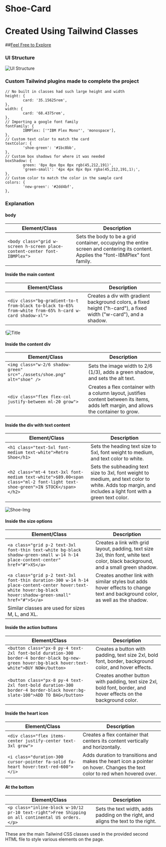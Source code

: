 # Shoe-Card
# Created Using Tailwind Classes

##[Feel Free to Explore](https://shah9380.github.io/shoe-project/)

### UI Structure

![UI Structure](https://github.com/shah9380/shoe-project/assets/130676464/20443f5d-a548-4bfb-9003-d9a6f0718d70)

### Custom Tailwind plugins made to complete the project

    // No built in classes had such large height and width
    height: {
            card: '35.15625rem',
    },
    width: {
            card: '68.4375rem',
    },
    // Importing a google font family
    fontFamily: {
            IBMPlex: ['"IBM Plex Mono"', 'monospace'],
    },
    // Custom text color to match the card
    textColor: {
            'shoe-green': '#1bc8bb',
    },
    // Custom box shadows for where it was needed
    boxShadow: {
            green: '8px 8px 0px 0px rgb(45,212,191)',
            'green-small': '4px 4px 0px 0px rgba(45,212,191,1);',
    },
    // Custom color to match the color in the sample card
    colors: {
            'new-green': '#2dd4bf',
    },

### Explanation

#### body

| Element/Class                                                             | Description                                                                                                                          |
| ------------------------------------------------------------------------- | ------------------------------------------------------------------------------------------------------------------------------------ |
| `<body class="grid w-screen h-screen place-content-center font-IBMPlex">` | Sets the body to be a grid container, occupying the entire screen and centering its content. Applies the "font-IBMPlex" font family. |

#### Inside the main content

| Element/Class                                                                                           | Description                                                                                                       |
| ------------------------------------------------------------------------------------------------------- | ----------------------------------------------------------------------------------------------------------------- |
| `<div class="bg-gradient-to-t from-black to-black to-65% from-white from-65% h-card w-card shadow-xl">` | Creates a div with gradient background colors, a fixed height ("h-card"), a fixed width ("w-card"), and a shadow. |
!![Title](https://github.com/shah9380/shoe-project/assets/130676464/db9605ff-4854-46d6-b9df-460bc2c93559)

#### Inside the content div

| Element/Class                                                           | Description                                                                                                                             |
| ----------------------------------------------------------------------- | --------------------------------------------------------------------------------------------------------------------------------------- |
| `<img class="w-2/6 shadow-green" src="./assets/shoe.png" alt="shoe" />` | Sets the image width to 2/6 (1/3), adds a green shadow, and sets the alt text.                                                          |
| `<div class="flex flex-col justify-between ml-20 grow">`                | Creates a flex container with a column layout, justifies content between its items, adds left margin, and allows the container to grow. |

#### Inside the div with text content

| Element/Class                                                                                                               | Description                                                                                                                                               |
| --------------------------------------------------------------------------------------------------------------------------- | --------------------------------------------------------------------------------------------------------------------------------------------------------- |
| `<h1 class="text-5xl font-medium text-white">Retro Shoe</h1>`                                                               | Sets the heading text size to 5xl, font weight to medium, and text color to white.                                                                        |
| `<h2 class="mt-4 text-3xl font-medium text-white">$89.00<span class="ml-2 font-light text-shoe-green">IN STOCK</span></h2>` | Sets the subheading text size to 3xl, font weight to medium, and text color to white. Adds top margin, and includes a light font with a green text color. |
![Shoe-Img](https://github.com/shah9380/shoe-project/assets/130676464/a148825a-5f12-45d8-8d77-bb6321c90873)

#### Inside the size options

| Element/Class                                                                                                                                                | Description                                                                                                                       |
| ------------------------------------------------------------------------------------------------------------------------------------------------------------ | --------------------------------------------------------------------------------------------------------------------------------- |
| `<a class="grid p-2 text-3xl font-thin text-white bg-black shadow-green-small w-14 h-14 place-content-center" href="#">XS</a>`                               | Creates a link with grid layout, padding, text size 3xl, thin font, white text color, black background, and a small green shadow. |
| `<a class="grid p-2 text-3xl font-thin duration-300 w-14 h-14 place-content-center hover:text-white hover:bg-black hover:shadow-green-small" href="#">S</a>` | Creates another link with similar styles but adds hover effects to change text and background color, as well as the shadow.       |
| Similar classes are used for sizes M, L, and XL.                                                                                                             |

#### Inside the action buttons

| Element/Class                                                                                                                                   | Description                                                                                                       |
| ----------------------------------------------------------------------------------------------------------------------------------------------- | ----------------------------------------------------------------------------------------------------------------- |
| `<button class="px-8 py-4 text-2xl font-bold duration-300 border-4 border-black bg-new-green hover:bg-black hover:text-white">BUY NOW</button>` | Creates a button with padding, text size 2xl, bold font, border, background color, and hover effects.             |
| `<button class="px-8 py-4 text-2xl font-bold duration-300 border-4 border-black hover:bg-slate-100">ADD TO BAG</button>`                        | Creates another button with padding, text size 2xl, bold font, border, and hover effects on the background color. |![Cart-Size-Section](https://github.com/shah9380/shoe-project/assets/130676464/27fd21b0-05b3-44cb-a7e5-f187e68e04a3)

#### Inside the heart icon

| Element/Class                                                                      | Description                                                                                                                |
| ---------------------------------------------------------------------------------- | -------------------------------------------------------------------------------------------------------------------------- |
| `<div class="flex items-center justify-center text-3xl grow">`                     | Creates a flex container that centers its content vertically and horizontally.                                             |
| `<i class="duration-300 cursor-pointer fa-solid fa-heart hover:text-red-600"></i>` | Adds duration to transitions and makes the heart icon a pointer on hover. Changes the text color to red when hovered over. |

#### At the bottom

| Element/Class                                                                                      | Description                                                                       |
| -------------------------------------------------------------------------------------------------- | --------------------------------------------------------------------------------- |
| `<p class="inline-block w-10/12 pr-10 text-right">Free Shipping on all continental US orders.</p>` | Sets the text width, adds padding on the right, and aligns the text to the right. |

These are the main Tailwind CSS classes used in the provided second HTML file to style various elements on the page.
